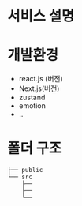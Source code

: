 # 서비스 설명

# 개발환경
- react.js (버전)
- Next.js(버전)
- zustand
- emotion
- ..

# 폴더 구조
```
├── public
└── src
    ├── 
    ├── 
    └── 
```
# 